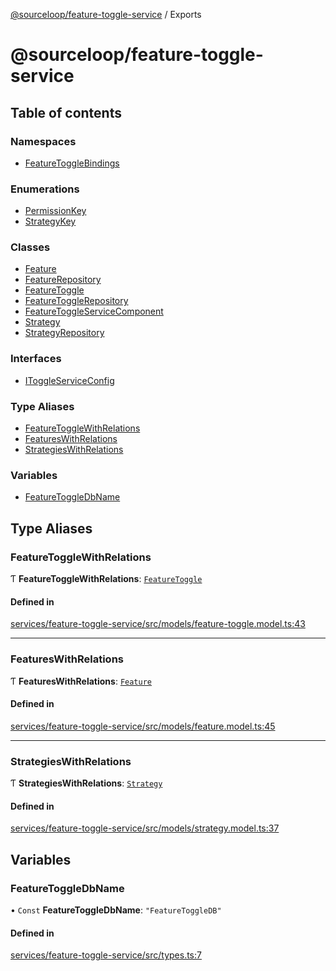 [@sourceloop/feature-toggle-service](README.md) / Exports

# @sourceloop/feature-toggle-service

## Table of contents

### Namespaces

- [FeatureToggleBindings](modules/FeatureToggleBindings.md)

### Enumerations

- [PermissionKey](enums/PermissionKey.md)
- [StrategyKey](enums/StrategyKey.md)

### Classes

- [Feature](classes/Feature.md)
- [FeatureRepository](classes/FeatureRepository.md)
- [FeatureToggle](classes/FeatureToggle.md)
- [FeatureToggleRepository](classes/FeatureToggleRepository.md)
- [FeatureToggleServiceComponent](classes/FeatureToggleServiceComponent.md)
- [Strategy](classes/Strategy.md)
- [StrategyRepository](classes/StrategyRepository.md)

### Interfaces

- [IToggleServiceConfig](interfaces/IToggleServiceConfig.md)

### Type Aliases

- [FeatureToggleWithRelations](modules.md#featuretogglewithrelations)
- [FeaturesWithRelations](modules.md#featureswithrelations)
- [StrategiesWithRelations](modules.md#strategieswithrelations)

### Variables

- [FeatureToggleDbName](modules.md#featuretoggledbname)

## Type Aliases

### FeatureToggleWithRelations

Ƭ **FeatureToggleWithRelations**: [`FeatureToggle`](classes/FeatureToggle.md)

#### Defined in

[services/feature-toggle-service/src/models/feature-toggle.model.ts:43](https://github.com/sourcefuse/loopback4-microservice-catalog/blob/d35fdb3f0/services/feature-toggle-service/src/models/feature-toggle.model.ts#L43)

___

### FeaturesWithRelations

Ƭ **FeaturesWithRelations**: [`Feature`](classes/Feature.md)

#### Defined in

[services/feature-toggle-service/src/models/feature.model.ts:45](https://github.com/sourcefuse/loopback4-microservice-catalog/blob/d35fdb3f0/services/feature-toggle-service/src/models/feature.model.ts#L45)

___

### StrategiesWithRelations

Ƭ **StrategiesWithRelations**: [`Strategy`](classes/Strategy.md)

#### Defined in

[services/feature-toggle-service/src/models/strategy.model.ts:37](https://github.com/sourcefuse/loopback4-microservice-catalog/blob/d35fdb3f0/services/feature-toggle-service/src/models/strategy.model.ts#L37)

## Variables

### FeatureToggleDbName

• `Const` **FeatureToggleDbName**: ``"FeatureToggleDB"``

#### Defined in

[services/feature-toggle-service/src/types.ts:7](https://github.com/sourcefuse/loopback4-microservice-catalog/blob/d35fdb3f0/services/feature-toggle-service/src/types.ts#L7)
